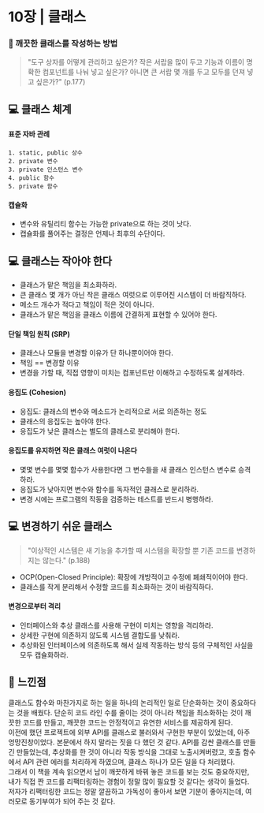 # 10장 | 클래스

### 🚩 깨끗한 클래스를 작성하는 방법

> "도구 상자를 어떻게 관리하고 싶은가? 작은 서랍을 많이 두고 기능과 이름이 명확한 컴포넌트를 나눠 넣고 싶은가? 아니면 큰 서랍 몇 개를 두고 모두를 던져 넣고 싶은가?" (p.177)

## 💻 클래스 체계

#### 표준 자바 관례

```
1. static, public 상수
2. private 변수
3. private 인스턴스 변수
4. public 함수
5. private 함수
```

#### 캡슐화

* 변수와 유틸리티 함수는 가능한 private으로 하는 것이 낫다.
* 캡슐화를 풀어주는 결정은 언제나 최후의 수단이다.

## 💻 클래스는 작아야 한다

* 클래스가 맡은 책임을 최소화하라.
* 큰 클래스 몇 개가 아닌 작은 클래스 여럿으로 이루어진 시스템이 더 바람직하다.
* 메소드 개수가 적다고 책임이 적은 것이 아니다.
* 클래스가 맡은 책임을 클래스 이름에 간결하게 표현할 수 있어야 한다.

#### 단일 책임 원칙 (SRP)

* 클래스나 모듈을 변경할 이유가 단 하나뿐이어야 한다.
* 책임 == 변경할 이유
* 변경을 가할 때, 직접 영향이 미치는 컴포넌트만 이해하고 수정하도록 설계하라.

#### 응집도 (Cohesion)

* 응집도: 클래스의 변수와 메소드가 논리적으로 서로 의존하는 정도
* 클래스의 응집도는 높아야 한다.
* 응집도가 낮은 클래스는 별도의 클래스로 분리해야 한다.

#### 응집도를 유지하면 작은 클래스 여럿이 나온다

* 몇몇 변수를 몇몇 함수가 사용한다면 그 변수들을 새 클래스 인스턴스 변수로 승격하라.
* 응집도가 낮아지면 변수와 함수를 독자적인 클래스로 분리하라.
* 변경 시에는 프로그램의 작동을 검증하는 테스트를 반드시 병행하라.

## 💻 변경하기 쉬운 클래스

> "이상적인 시스템은 새 기능을 추가할 때 시스템을 확장할 뿐 기존 코드를 변경하지는 않는다." (p.188)

* OCP(Open-Closed Principle): 확장에 개방적이고 수정에 폐쇄적이어야 한다.
* 클래스를 작게 분리해서 수정할 코드를 최소화하는 것이 바람직하다.

#### 변경으로부터 격리

* 인터페이스와 추상 클래스를 사용해 구현이 미치는 영향을 격리하라.
* 상세한 구현에 의존하지 않도록 시스템 결합도를 낮춰라.
* 추상화된 인터페이스에 의존하도록 해서 실제 작동하는 방식 등의 구체적인 사실을 모두 캡슐화하라.

## 📝 느낀점

클래스도 함수와 마찬가지로 하는 일을 하나의 논리적인 일로 단순화하는 것이 중요하다는 것을 배웠다. 단순히 코드 라인 수를 줄이는 것이 아니라 책임을 최소화하는 것이 깨끗한 코드를 만들고, 깨끗한 코드는 안정적이고 유연한 서비스를 제공하게 된다.<br>이전에 했던 프로젝트에 외부 API를 클래스로 불러와서 구현한 부분이 있었는데, 아주 엉망진창이었다. 본문에서 하지 말라는 짓을 다 했던 것 같다. API를 감싼 클래스를 만들긴 만들었는데, 추상화를 한 것이 아니라 작동 방식을 그대로 노출시켜버렸고, 호출 함수에서 API 관련 에러를 처리하게 하였으며, 클래스 하나가 모든 일을 다 처리했다.<br>
그래서 이 책을 계속 읽으면서 남이 깨끗하게 바꿔 놓은 코드를 보는 것도 중요하지만, 내가 직접 짠 코드를 리팩터링하는 경험이 정말 많이 필요할 것 같다는 생각이 들었다. 저자가 리팩터링한 코드는 정말 깔끔하고 가독성이 좋아서 보면 기분이 좋아지는데, 여러모로 동기부여가 되어 주는 것 같다.
